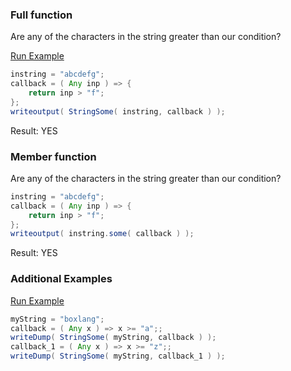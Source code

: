 ### Full function

Are any of the characters in the string greater than our condition?

<a href="https://try.boxlang.io/?code=eJw9jUEKgCAUBdd5iocrhW4gBZ2hE5hZSPUL%2BxIR3T0paDsMM4F2joFGVJC2c70fRmmEs%2FPcWTdlqtDQiUAbNKoalyii5xTpRTXkkPXbiCMG9mviLbFC%2BybbdfEqa9%2BgxB%2FV0EY8N6wmrw%3D%3D" target="_blank">Run Example</a>

```java
instring = "abcdefg";
callback = ( Any inp ) => {
	return inp > "f";
};
writeoutput( StringSome( instring, callback ) );

```

Result: YES

### Member function

Are any of the characters in the string greater than our condition?


```java
instring = "abcdefg";
callback = ( Any inp ) => {
	return inp > "f";
};
writeoutput( instring.some( callback ) );

```

Result: YES

### Additional Examples

<a href="https://try.boxlang.io?code=eJzLrQwuKcrMS1ewVVBKyq%2FIScxLV7LmSk7MyUlKTM4GimooOOZVKlQoaCrY2gEpO6C6RCVra67yosySVJfS3AINBYgJwfm5qRoKuVDzdBTgZmgqaCJMjDfEbmYVSWYCTQGZCgDNVDqs" target="_blank">Run Example</a>

```java
myString = "boxlang";
callback = ( Any x ) => x >= "a";;
writeDump( StringSome( myString, callback ) );
callback_1 = ( Any x ) => x >= "z";;
writeDump( StringSome( myString, callback_1 ) );

```

